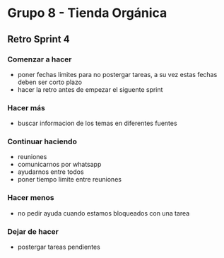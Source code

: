 # **Grupo 8 - Tienda Orgánica**

## Retro Sprint 4

### **Comenzar a hacer**
- poner fechas limites para no postergar tareas, a su vez estas fechas deben ser corto plazo
- hacer la retro antes de empezar el siguente sprint

### **Hacer más**
- buscar informacion de los temas en diferentes fuentes

### **Continuar haciendo**
- reuniones
- comunicarnos por whatsapp
- ayudarnos entre todos
- poner tiempo limite entre reuniones

### **Hacer menos**
- no pedir ayuda cuando estamos bloqueados con una tarea

### **Dejar de hacer**
- postergar tareas pendientes
